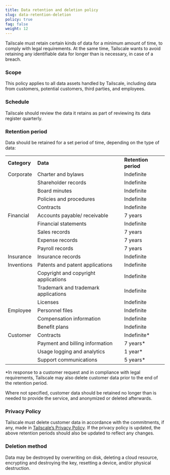 ```yaml
---
title: Data retention and deletion policy
slug: data-retention-deletion
policy: true
faq: false
weight: 12
---
```


Tailscale must retain certain kinds of data for a minimum amount of time, to comply with legal requirements. At the same time, Tailscale wants to avoid retaining any identifiable data for longer than is necessary, in case of a breach.

### Scope

This policy applies to all data assets handled by Tailscale, including data from customers, potential customers, third parties, and employees.

### Schedule

Tailscale should review the data it retains as part of reviewing its data register quarterly.

### Retention period

Data should be retained for a set period of time, depending on the type of data:

<table>
  <tr>
   <td><strong>Category</strong>
   </td>
   <td><strong>Data</strong>
   </td>
   <td><strong>Retention period</strong>
   </td>
  </tr>
  <tr>
   <td>Corporate
   </td>
   <td>Charter and bylaws
   </td>
   <td>Indefinite
   </td>
  </tr>
  <tr>
   <td>
   </td>
   <td>Shareholder records
   </td>
   <td>Indefinite
   </td>
  </tr>
  <tr>
   <td>
   </td>
   <td>Board minutes
   </td>
   <td>Indefinite
   </td>
  </tr>
  <tr>
   <td>
   </td>
   <td>Policies and procedures
   </td>
   <td>Indefinite
   </td>
  </tr>
  <tr>
   <td>
   </td>
   <td>Contracts
   </td>
   <td>Indefinite
   </td>
  </tr>
  <tr>
   <td>Financial
   </td>
   <td>Accounts payable/ receivable
   </td>
   <td>7 years
   </td>
  </tr>
  <tr>
   <td>
   </td>
   <td>Financial statements
   </td>
   <td>Indefinite
   </td>
  </tr>
  <tr>
   <td>
   </td>
   <td>Sales records
   </td>
   <td>7 years
   </td>
  </tr>
  <tr>
   <td>
   </td>
   <td>Expense records
   </td>
   <td>7 years
   </td>
  </tr>
  <tr>
   <td>
   </td>
   <td>Payroll records
   </td>
   <td>7 years
   </td>
  </tr>
  <tr>
   <td>Insurance
   </td>
   <td>Insurance records
   </td>
   <td>Indefinite
   </td>
  </tr>
  <tr>
   <td>Inventions
   </td>
   <td>Patents and patent applications
   </td>
   <td>Indefinite
   </td>
  </tr>
  <tr>
   <td>
   </td>
   <td>Copyright and copyright applications
   </td>
   <td>Indefinite
   </td>
  </tr>
  <tr>
   <td>
   </td>
   <td>Trademark and trademark applications
   </td>
   <td>Indefinite
   </td>
  </tr>
  <tr>
   <td>
   </td>
   <td>Licenses
   </td>
   <td>Indefinite
   </td>
  </tr>
  <tr>
   <td>Employee
   </td>
   <td>Personnel files
   </td>
   <td>Indefinite
   </td>
  </tr>
  <tr>
   <td>
   </td>
   <td>Compensation information
   </td>
   <td>Indefinite
   </td>
  </tr>
  <tr>
   <td>
   </td>
   <td>Benefit plans
   </td>
   <td>Indefinite
   </td>
  </tr>
  <tr>
   <td>Customer
   </td>
   <td>Contracts
   </td>
   <td>Indefinite*
   </td>
  </tr>
  <tr>
   <td>
   </td>
   <td>Payment and billing information
   </td>
   <td>7 years*
   </td>
  </tr>
  <tr>
   <td>
   </td>
   <td>Usage logging and analytics
   </td>
   <td>1 year*
   </td>
  </tr>
  <tr>
   <td>
   </td>
   <td>Support communications
   </td>
   <td>5 years*
   </td>
  </tr>
</table>

*In response to a customer request and in compliance with legal requirements, Tailscale may also delete customer data prior to the end of the retention period.

Where not specified, customer data should be retained no longer than is needed to provide the service, and anonymized or deleted afterwards.

### Privacy Policy

Tailscale must delete customer data in accordance with the commitments, if any, made in [Tailscale’s Privacy Policy](/privacy-policy/). If the privacy policy is updated, the above retention periods should also be updated to reflect any changes.

### Deletion method

Data may be destroyed by overwriting on disk, deleting a cloud resource, encrypting and destroying the key, resetting a device, and/or physical destruction.